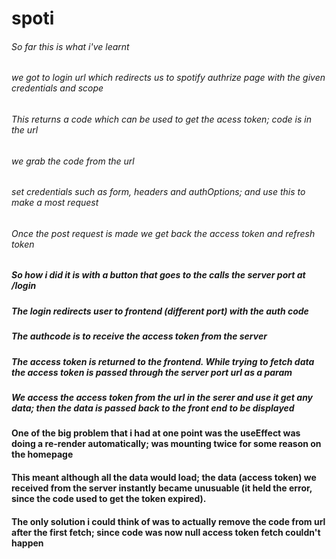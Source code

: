 # spoti

###### So far this is what i've learnt
###### we got to login url which redirects us to spotify authrize page with the given credentials and scope
###### This returns a code which can be used to get the acess token; code is in the url
###### we grab the code from the url
###### set credentials such as form, headers and authOptions; and use this to make a most request 
###### Once the post request is made we get back the access token and refresh token


##### So how i did it is with a button that goes to the calls the server port at /login 
##### The login redirects user to frontend (different port) with the auth code
##### The authcode is to receive the access token from the server
##### The access token is returned to the frontend. While trying to fetch data the access token is passed through the server port url as a param 
##### We access the access token from the url in the serer and use it get any data; then the data is passed back to the front end to be displayed

#### One of the big problem that i had at one point was the useEffect was doing a re-render automatically; was mounting twice for some reason on the homepage
#### This meant although all the data would load; the data (access token) we received from the server instantly became unusuable (it held the error, since the code used to get the token expired). 
#### The only solution i could think of was to actually remove the code from url after the first fetch; since code was now null access token fetch couldn't happen
